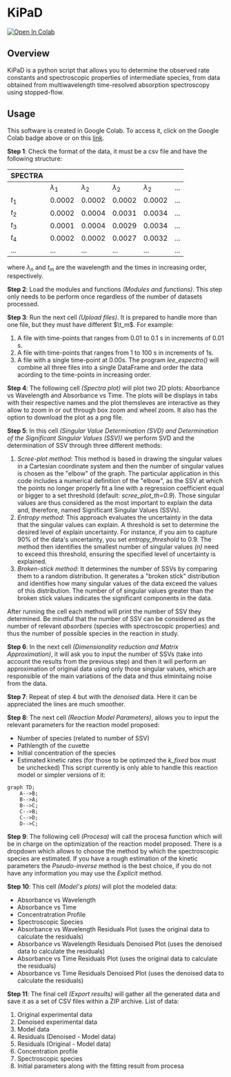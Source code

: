 # KiPaD
[![Open In Colab](https://colab.research.google.com/assets/colab-badge.svg)](https://colab.research.google.com/github/unizar-flav/KiPaD/blob/master/KiPaD_8.ipynb)

## Overview
KiPaD is a python script that allows you to determine the observed rate constants and spectroscopic properties of intermediate species, from data obtained from multiwavelength time-resolved absorption spectroscopy using stopped-flow.

## Usage
This software is created in Google Colab. To access it, click on the Google Colab badge above or on this [link](https://colab.research.google.com/github/unizar-flav/KiPaD/blob/master/KiPaD_8.ipynb).

**Step 1**: Check the format of the data, it must be a csv file and have the following structure:


| SPECTRA   |  |  |  |  |  |
| -------   | ------- | ------- | ------- | ------- | ---- |
|    |  $\lambda_1$  |  $\lambda_2$ | $\lambda_2$ |$\lambda_2$ | ... |
| $t_1$ | 0.0002    | 0.0002     |  0.0002    |  0.0002    | ... |
| $t_2$ | 0.0002    | 0.0004     | 0.0031     | 0.0034     | ...   |
| $t_3$ | 0.0001    | 0.0004     | 0.0029     | 0.0034     | ...   |
| $t_4$ | 0.0002    | 0.0002     | 0.0027     | 0.0032     | ...   |
| ...    | ...   | ...    | ...   | ...   | ...   |

where $\lambda_n$ and $t_m$ are the wavelength and the times in increasing order, respectively.

**Step 2**: Load the modules and functions *(Modules and functions)*. This step only needs to be perform once regardless of the number of datasets processed.

**Step 3**: Run the next cell *(Upload files)*. It is prepared to handle more than one file, but they must have different $\t_m$. For example:
1. A file with time-points that ranges from 0.01 to 0.1 s in increments of 0.01 s.
2. A file with time-points that ranges from 1 to 100 s in increments of 1s.
3. A file with a single time-point at 0.00s.
The program *lee_espectro()* will combine all three files into a single DataFrame and order the data acording to the time-points in increasing order.

**Step 4**: The following cell *(Spectra plot)* will plot two 2D plots: Absorbance vs Wavelength and Absorbance vs Time. The plots will be displays in tabs with their respective names and the plot themsleves are interactive as they allow to zoom in or out through box zoom and wheel zoom. It also has the option to download the plot as a png file.

**Step 5**: In this cell *(Singular Value Determination (SVD) and Determination of the Significant Singular Values (SSV))* we perform SVD and the determination of SSV through three different methods:
1. *Scree-plot method*: This method is based in drawing the singular values in a Cartesian coordinate system and then the number of singular values is chosen as the "elbow" of the graph. The particular application in this code includes a numerical definition of the "elbow", as the SSV at which the points no longer properly fit a line with a regression coefficient equal or bigger to a set threshold (default: *scree_plot_th=0.9*). Those singular values are thus considered as the most important to explain the data and, therefore, named Significant Singular Values (SSVs).
2.  *Entropy method*: This approach evaluates the uncertainty in the data that the singular values can explain. A threshold is set to determine the desired level of explain uncertainty. For instance, if you aim to capture 90% of the data's uncertainty, you set *entropy_threshold* to 0.9. The method then identifies the smallest number of singular values *(n)* need to exceed this threshold, ensuring the specified level of uncertainty is explained.
3. *Broken-stick method*: It determines the number of SSVs by comparing them to a random distribution. It generates a "broken stick" distribution and identifies how many singular values of the data exceed the values of this distribution. The number of of singular values greater than the broken stick values indicates the significant components in the data.

After running the cell each method will print the number of SSV they determined. Be mindful that the number of SSV can be considered as the number of relevant *absorbers* (species with spectroscopic properties) and thus the number of possible species in the reaction in study.

**Step 6**: In the next cell *(Dimensionality reduction and Matrix Approximation)*, it will ask you to input the number of SSVs (take into account the results from the previous step) and then it will perform an approximation of original data using only those singular values, which are responsible of the main variations of the data and thus elminitaing noise from the data.

**Step 7**: Repeat of step 4 but with the *denoised* data. Here it can be appreciated the lines are much smoother.

**Step 8**: The next cell *(Reaction Model Parameters)*, allows you to input the relevant parameters for the reaction model proposed:
- Number of species (related to number of SSV)
- Pathlength of the cuvette
- Initial concentration of the species
- Estimated kinetic rates (for those to be optimzed the *k_fixed* box must be unchecked)
This script currently is only able to handle this reaction model or simpler versions of it:
```mermaid
graph TD;
    A-->B;
    B-->A;
    B-->C;
    C-->B;
    C-->D;
    D-->C;
```

**Step 9**: The following cell *(Procesa)* will call the procesa function which will be in charge on the optimization of the reaction model proposed. There is a dropdown which allows to choose the method by which the spectroscopic species are estimated. If you have a rough estimation of the kinetic parameters the *Pseudo-inverse* method is the best choice, if you do not have any information you may use the *Explicit* method.

**Step 10**: This cell *(Model's plots)* will plot the modeled data:
- Absorbance vs Wavelength
- Absorbance vs Time
- Concentratration Profile
- Spectroscopic Species
- Absorbance vs Wavelength Residuals Plot (uses the original data to calculate the residuals)
- Absorbance vs Wavelength Residuals Denoised Plot (uses the denoised data to calculate the residuals)
- Absorbance vs Time Residuals Plot (uses the original data to calculate the residuals)
- Absorbance vs Time Residuals Denoised Plot (uses the denoised data to calculate the residuals)

**Step 11**: The final cell *(Export results)* will gather all the generated data and save it as a set of CSV files within a ZIP archive. List of data:
1. Original experimental data
2. Denoised experimental data
3. Model data
4. Residuals (Denoised - Model data)
5. Residuals (Original - Model data)
6. Concentration profile
7. Spectroscopic species
8. Initial parameters along with the fitting result from procesa
